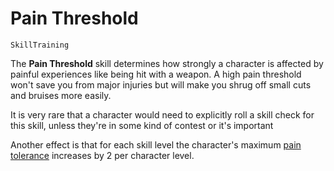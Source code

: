# Pain Threshold

`SkillTraining`

The **Pain Threshold** skill determines how strongly a character is affected by painful experiences like being hit with a weapon. A high pain threshold won't save you from major injuries but will make you shrug off small cuts and bruises more easily.

It is very rare that a character would need to explicitly roll a skill check for this skill, unless they're in some kind of contest or it's important 

Another effect is that for each skill level the character's maximum [pain tolerance](character:fp) increases by 2 per character level.